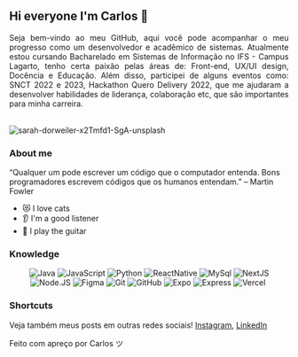 ## Hi everyone I'm Carlos 👋 

<div align="justify">
Seja bem-vindo ao meu GitHub, aqui você pode acompanhar o meu progresso como um desenvolvedor e acadêmico de sistemas.
Atualmente estou cursando Bacharelado em Sistemas de Informação no IFS - Campus Lagarto,
tenho certa paixão pelas áreas de: Front-end, UX/UI design, Docência e Educação.
Além disso, participei de alguns eventos como: SNCT 2022 e 2023, Hackathon Quero Delivery 2022, que me ajudaram a desenvolver habilidades de liderança, colaboração etc, que são importantes para minha carreira. 
</div>
<br>

![sarah-dorweiler-x2Tmfd1-SgA-unsplash](https://github.com/user-attachments/assets/6dd9bb83-9fde-4cd7-ac25-cc0cf22a43c3)

### About me

“Qualquer um pode escrever um código que o computador entenda. Bons programadores escrevem códigos que os humanos entendam.” – Martin Fowler

- 😻 I love cats
- 👂 I'm a good listener
- 🎸 I play the guitar

### Knowledge

<p align="center">
  <img src="https://img.shields.io/badge/Java-ED8B00?style=for-the-badge&logo=java&logoColor=white" alt="Java"/>
  <img src="https://img.shields.io/badge/javascript-%23323330.svg?style=for-the-badge&logo=javascript&logoColor=%23F7DF1E" alt="JavaScript"/>
  <img src="https://img.shields.io/badge/python-3670A0?style=for-the-badge&logo=python&logoColor=ffdd54" alt="Python"/>
  <img src="https://img.shields.io/badge/react_native-%2320232a.svg?style=for-the-badge&logo=react&logoColor=%2361DAFB" alt="ReactNative"/>
  <img src="https://img.shields.io/badge/mysql-%2300f.svg?style=for-the-badge&logo=mysql&logoColor=white" alt="MySql"/>
  <img src="https://img.shields.io/badge/Next-black?style=for-the-badge&logo=next.js&logoColor=white" alt="NextJS"/>
  <img src="https://img.shields.io/badge/node.js-6DA55F?style=for-the-badge&logo=node.js&logoColor=white" alt="Node.JS"/>
  <img src="https://img.shields.io/badge/figma-%23F24E1E.svg?style=for-the-badge&logo=figma&logoColor=white" alt="Figma"/>
  <img src="https://img.shields.io/badge/git-%23F05033.svg?style=for-the-badge&logo=git&logoColor=white" alt="Git"/>
  <img src="https://img.shields.io/badge/github-%23121011.svg?style=for-the-badge&logo=github&logoColor=white" alt="GitHub"/>
  <img src="https://img.shields.io/badge/expo-1C1E24?style=for-the-badge&logo=expo&logoColor=#D04A37" alt="Expo"/>
  <img src="https://img.shields.io/badge/express.js-%23404d59.svg?style=for-the-badge&logo=express&logoColor=%2361DAFB" alt="Express"/>
  <img src="https://img.shields.io/badge/vercel-%23000000.svg?style=for-the-badge&logo=vercel&logoColor=white" alt="Vercel"/>
  <img src="" alt=""/>
</p>

### Shortcuts

Veja também meus posts em outras redes sociais!
[Instagram](https://www.instagram.com/carlos.incode),
[LinkedIn](https://www.linkedin.com/in/carlos-alberto-santos-747bb8251)

Feito com apreço por Carlos ツ
